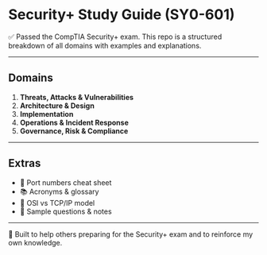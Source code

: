 # Security+ Study Guide (SY0-601)

✅ Passed the CompTIA Security+ exam. This repo is a structured breakdown of all domains with examples and explanations.

---

## Domains

1. **Threats, Attacks & Vulnerabilities**
2. **Architecture & Design**
3. **Implementation**
4. **Operations & Incident Response**
5. **Governance, Risk & Compliance**

---

## Extras
- 🔐 Port numbers cheat sheet
- 📚 Acronyms & glossary
- 🔁 OSI vs TCP/IP model
- 🧠 Sample questions & notes

---

📘 Built to help others preparing for the Security+ exam and to reinforce my own knowledge.
